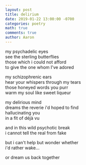 ```yaml
---
layout: post
title: delirium
date: 2019-01-22 13:00:00 -0700
categories: poetry 
math: true
comments: true
author: Aaron
---
```



my psychadelic eyes  
see the sterling butterflies  
those which i could not afford  
to give the one whom I've adored  

my schizophrenic ears  
hear your whispers through my tears  
those honeyed words you purr  
warm my soul like sweet liqueur  

my delirious mind  
dreams the reverie i'd hoped to find  
hallucinating you  
in a fit of déjà vu  

and in this wild psychotic break  
i cannot tell the real from fake  

but i can't help but wonder whether  
i'd rather wake...  

or dream us back together